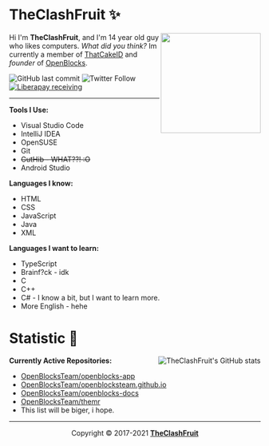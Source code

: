 # TheClashFruit ✨

<img src="https://avatars.githubusercontent.com/u/55049569?s=400&u=08ce4269c508d7b2a698c7ee894ba2dd3139c7d5&v=4" align="right" height="200px" width="200px">

Hi I'm **TheClashFruit**, and I'm 14 year old guy who likes computers. _What did you think?_
Im currently a member of [ThatCakeID](https://github.com/ThatCakeID) and _founder_ of [OpenBlocks](https://github.com/OpenBlocksTeam).

![GitHub last commit](https://img.shields.io/github/last-commit/TheClashFruit/TheClashFruit?label=last%20readme%20update&style=for-the-badge)
![Twitter Follow](https://img.shields.io/twitter/follow/TheClashFruit?style=for-the-badge)
[![Liberapay receiving](https://img.shields.io/liberapay/receives/TheClashFruit?style=for-the-badge)](https://liberapay.com/TheClashFruit)


----------

**Tools I Use:**
- Visual Studio Code
- IntelliJ IDEA
- OpenSUSE
- Git
- ~~GutHib - WHAT??! :O~~
- Android Studio

**Languages I know:**
- HTML
- CSS
- JavaScript
- Java
- XML

**Languages I want to learn:**
- TypeScript
- Brainf?ck - idk
- C
- C++
- C# - I know a bit, but I want to learn more.
- More English - hehe

<h1>Statistic 🏅</h1> <img alt="TheClashFruit's GitHub stats" src="https://github-readme-stats.vercel.app/api?username=TheClashFruit&show_icons=true&count_private=true&bg_color=00000000&text_color=808080" align="right"> <!-- hehe, this is from ryenyuku -->

**Currently Active Repositories:**
- [OpenBlocksTeam/openblocks-app](https://github.com/OpenBlocksTeam/openblocks-app)
- [OpenBlocksTeam/openblocksteam.github.io](https://github.com/OpenBlocksTeam/openblocksteam.github.io)
- [OpenBlocksTeam/openblocks-docs](https://github.com/OpenBlocksTeam/openblocks-docs)
- [OpenBlocksTeam/themr](https://github.com/OpenBlocksTeam/themr)
- This list will be biger, i hope.

----------

<p align="center">Copyright &copy; 2017-2021 <a href="https://bit.ly/3bgQPpC"><b>TheClashFruit</b></a></p>
